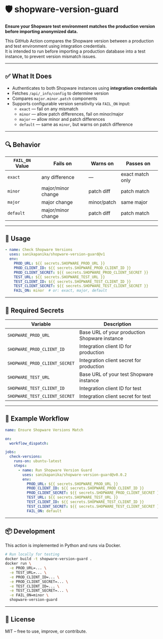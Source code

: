# 🛡️ shopware-version-guard

**Ensure your Shopware test environment matches the production version before importing anonymized data.**

This GitHub Action compares the Shopware version between a production and test environment using integration credentials.  
It is intended to run before importing a production database into a test instance, to prevent version mismatch issues.

---

## ✅ What It Does

- Authenticates to both Shopware instances using **integration credentials**
- Fetches `/api/_info/config` to determine version
- Compares `major.minor.patch` components
- Supports configurable version sensitivity via `FAIL_ON` input:
  - `exact` — fail on any mismatch
  - `minor` — allow patch differences, fail on minor/major
  - `major` — allow minor and patch differences
  - `default` — same as `minor`, but warns on patch difference

---

## 🔍 Behavior

| `FAIL_ON` Value | Fails on           | Warns on      | Passes on                    |
|----------------|--------------------|---------------|------------------------------|
| `exact`        | any difference      | —             | exact match only             |
| `minor`        | major/minor change  | patch diff    | patch match                  |
| `major`        | major change        | minor/patch   | same major                   |
| `default`      | major/minor change  | patch diff    | patch match                  |

---

## 🚀 Usage

```yaml
- name: Check Shopware Versions
  uses: sanikapanika/shopware-version-guard@v1
  env:
    PROD_URL: ${{ secrets.SHOPWARE_PROD_URL }}
    PROD_CLIENT_ID: ${{ secrets.SHOPWARE_PROD_CLIENT_ID }}
    PROD_CLIENT_SECRET: ${{ secrets.SHOPWARE_PROD_CLIENT_SECRET }}
    TEST_URL: ${{ secrets.SHOPWARE_TEST_URL }}
    TEST_CLIENT_ID: ${{ secrets.SHOPWARE_TEST_CLIENT_ID }}
    TEST_CLIENT_SECRET: ${{ secrets.SHOPWARE_TEST_CLIENT_SECRET }}
    FAIL_ON: minor  # or: exact, major, default
```

---

## 🔐 Required Secrets

| Variable                        | Description                                     |
|--------------------------------|-------------------------------------------------|
| `SHOPWARE_PROD_URL`            | Base URL of your production Shopware instance  |
| `SHOPWARE_PROD_CLIENT_ID`      | Integration client ID for production           |
| `SHOPWARE_PROD_CLIENT_SECRET`  | Integration client secret for production       |
| `SHOPWARE_TEST_URL`            | Base URL of your test Shopware instance        |
| `SHOPWARE_TEST_CLIENT_ID`      | Integration client ID for test                 |
| `SHOPWARE_TEST_CLIENT_SECRET`  | Integration client secret for test             |

---

## 🧪 Example Workflow

```yaml
name: Ensure Shopware Versions Match

on:
  workflow_dispatch:

jobs:
  check-versions:
    runs-on: ubuntu-latest
    steps:
      - name: Run Shopware Version Guard
        uses: sanikapanika/shopware-version-guard@v0.0.2
        env:
          PROD_URL: ${{ secrets.SHOPWARE_PROD_URL }}
          PROD_CLIENT_ID: ${{ secrets.SHOPWARE_PROD_CLIENT_ID }}
          PROD_CLIENT_SECRET: ${{ secrets.SHOPWARE_PROD_CLIENT_SECRET }}
          TEST_URL: ${{ secrets.SHOPWARE_TEST_URL }}
          TEST_CLIENT_ID: ${{ secrets.SHOPWARE_TEST_CLIENT_ID }}
          TEST_CLIENT_SECRET: ${{ secrets.SHOPWARE_TEST_CLIENT_SECRET }}
          FAIL_ON: default
```

---

## 📦 Development

This action is implemented in Python and runs via Docker.

```bash
# Run locally for testing
docker build -t shopware-version-guard .
docker run \
  -e PROD_URL=... \
  -e TEST_URL=... \
  -e PROD_CLIENT_ID=... \
  -e PROD_CLIENT_SECRET=... \
  -e TEST_CLIENT_ID=... \
  -e TEST_CLIENT_SECRET=... \
  -e FAIL_ON=minor \
  shopware-version-guard
```

---

## 📄 License

MIT – free to use, improve, or contribute.
